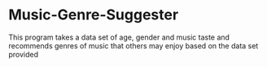 # Music-Genre-Suggester
This program takes a data set of age, gender and music taste and recommends genres of music that others may enjoy based on the data set provided
